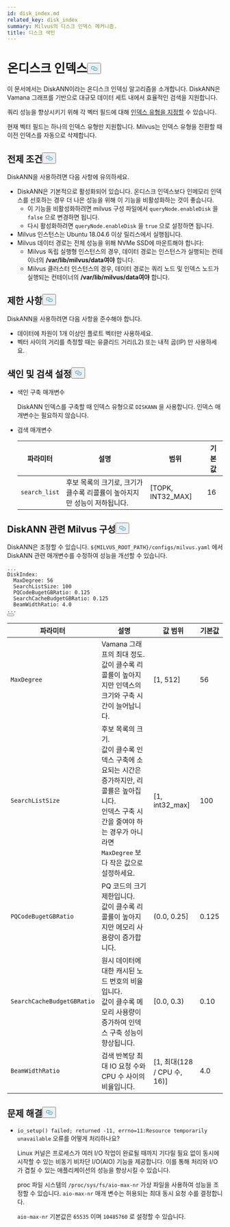 ```yaml
---
id: disk_index.md
related_key: disk_index
summary: Milvus의 디스크 인덱스 메커니즘.
title: 디스크 색인
---
```

<h1 id="On-disk-Index" class="common-anchor-header">온디스크 인덱스<button data-href="#On-disk-Index" class="anchor-icon" translate="no">
      <svg translate="no"
        aria-hidden="true"
        focusable="false"
        height="20"
        version="1.1"
        viewBox="0 0 16 16"
        width="16"
      >
        <path
          fill="#0092E4"
          fill-rule="evenodd"
          d="M4 9h1v1H4c-1.5 0-3-1.69-3-3.5S2.55 3 4 3h4c1.45 0 3 1.69 3 3.5 0 1.41-.91 2.72-2 3.25V8.59c.58-.45 1-1.27 1-2.09C10 5.22 8.98 4 8 4H4c-.98 0-2 1.22-2 2.5S3 9 4 9zm9-3h-1v1h1c1 0 2 1.22 2 2.5S13.98 12 13 12H9c-.98 0-2-1.22-2-2.5 0-.83.42-1.64 1-2.09V6.25c-1.09.53-2 1.84-2 3.25C6 11.31 7.55 13 9 13h4c1.45 0 3-1.69 3-3.5S14.5 6 13 6z"
        ></path>
      </svg>
    </button></h1><p>이 문서에서는 DiskANN이라는 온디스크 인덱싱 알고리즘을 소개합니다. DiskANN은 Vamana 그래프를 기반으로 대규모 데이터 세트 내에서 효율적인 검색을 지원합니다.</p>
<p>쿼리 성능을 향상시키기 위해 각 벡터 필드에 대해 <a href="/docs/ko/index-vector-fields.md">인덱스 유형을 지정할</a> 수 있습니다.</p>
<div class="alert note"> 
현재 벡터 필드는 하나의 인덱스 유형만 지원합니다. Milvus는 인덱스 유형을 전환할 때 이전 인덱스를 자동으로 삭제합니다.</div>
<h2 id="Prerequisites" class="common-anchor-header">전제 조건<button data-href="#Prerequisites" class="anchor-icon" translate="no">
      <svg translate="no"
        aria-hidden="true"
        focusable="false"
        height="20"
        version="1.1"
        viewBox="0 0 16 16"
        width="16"
      >
        <path
          fill="#0092E4"
          fill-rule="evenodd"
          d="M4 9h1v1H4c-1.5 0-3-1.69-3-3.5S2.55 3 4 3h4c1.45 0 3 1.69 3 3.5 0 1.41-.91 2.72-2 3.25V8.59c.58-.45 1-1.27 1-2.09C10 5.22 8.98 4 8 4H4c-.98 0-2 1.22-2 2.5S3 9 4 9zm9-3h-1v1h1c1 0 2 1.22 2 2.5S13.98 12 13 12H9c-.98 0-2-1.22-2-2.5 0-.83.42-1.64 1-2.09V6.25c-1.09.53-2 1.84-2 3.25C6 11.31 7.55 13 9 13h4c1.45 0 3-1.69 3-3.5S14.5 6 13 6z"
        ></path>
      </svg>
    </button></h2><p>DiskANN을 사용하려면 다음 사항에 유의하세요.</p>
<ul>
<li>DiskANN은 기본적으로 활성화되어 있습니다. 온디스크 인덱스보다 인메모리 인덱스를 선호하는 경우 더 나은 성능을 위해 이 기능을 비활성화하는 것이 좋습니다.<ul>
<li>이 기능을 비활성화하려면 milvus 구성 파일에서 <code translate="no">queryNode.enableDisk</code> 을 <code translate="no">false</code> 으로 변경하면 됩니다.</li>
<li>다시 활성화하려면 <code translate="no">queryNode.enableDisk</code> 을 <code translate="no">true</code> 으로 설정하면 됩니다.</li>
</ul></li>
<li>Milvus 인스턴스는 Ubuntu 18.04.6 이상 릴리스에서 실행됩니다.</li>
<li>Milvus 데이터 경로는 전체 성능을 위해 NVMe SSD에 마운트해야 합니다:<ul>
<li>Milvus 독립 실행형 인스턴스의 경우, 데이터 경로는 인스턴스가 실행되는 컨테이너의 <strong>/var/lib/milvus/data여야</strong> 합니다.</li>
<li>Milvus 클러스터 인스턴스의 경우, 데이터 경로는 쿼리 노드 및 인덱스 노드가 실행되는 컨테이너의 <strong>/var/lib/milvus/data여야</strong> 합니다.</li>
</ul></li>
</ul>
<h2 id="Limits" class="common-anchor-header">제한 사항<button data-href="#Limits" class="anchor-icon" translate="no">
      <svg translate="no"
        aria-hidden="true"
        focusable="false"
        height="20"
        version="1.1"
        viewBox="0 0 16 16"
        width="16"
      >
        <path
          fill="#0092E4"
          fill-rule="evenodd"
          d="M4 9h1v1H4c-1.5 0-3-1.69-3-3.5S2.55 3 4 3h4c1.45 0 3 1.69 3 3.5 0 1.41-.91 2.72-2 3.25V8.59c.58-.45 1-1.27 1-2.09C10 5.22 8.98 4 8 4H4c-.98 0-2 1.22-2 2.5S3 9 4 9zm9-3h-1v1h1c1 0 2 1.22 2 2.5S13.98 12 13 12H9c-.98 0-2-1.22-2-2.5 0-.83.42-1.64 1-2.09V6.25c-1.09.53-2 1.84-2 3.25C6 11.31 7.55 13 9 13h4c1.45 0 3-1.69 3-3.5S14.5 6 13 6z"
        ></path>
      </svg>
    </button></h2><p>DiskANN을 사용하려면 다음 사항을 준수해야 합니다.</p>
<ul>
<li>데이터에 차원이 1개 이상인 플로트 벡터만 사용하세요.</li>
<li>벡터 사이의 거리를 측정할 때는 유클리드 거리(L2) 또는 내적 곱(IP) 만 사용하세요.</li>
</ul>
<h2 id="Index-and-search-settings" class="common-anchor-header">색인 및 검색 설정<button data-href="#Index-and-search-settings" class="anchor-icon" translate="no">
      <svg translate="no"
        aria-hidden="true"
        focusable="false"
        height="20"
        version="1.1"
        viewBox="0 0 16 16"
        width="16"
      >
        <path
          fill="#0092E4"
          fill-rule="evenodd"
          d="M4 9h1v1H4c-1.5 0-3-1.69-3-3.5S2.55 3 4 3h4c1.45 0 3 1.69 3 3.5 0 1.41-.91 2.72-2 3.25V8.59c.58-.45 1-1.27 1-2.09C10 5.22 8.98 4 8 4H4c-.98 0-2 1.22-2 2.5S3 9 4 9zm9-3h-1v1h1c1 0 2 1.22 2 2.5S13.98 12 13 12H9c-.98 0-2-1.22-2-2.5 0-.83.42-1.64 1-2.09V6.25c-1.09.53-2 1.84-2 3.25C6 11.31 7.55 13 9 13h4c1.45 0 3-1.69 3-3.5S14.5 6 13 6z"
        ></path>
      </svg>
    </button></h2><ul>
<li><p>색인 구축 매개변수</p>
<p>DiskANN 인덱스를 구축할 때 인덱스 유형으로 <code translate="no">DISKANN</code> 을 사용합니다. 인덱스 매개변수는 필요하지 않습니다.</p></li>
<li><p>검색 매개변수</p>
<table>
<thead>
<tr><th>파라미터</th><th>설명</th><th>범위</th><th>기본값</th></tr>
</thead>
<tbody>
<tr><td><code translate="no">search_list</code></td><td>후보 목록의 크기로, 크기가 클수록 리콜률이 높아지지만 성능이 저하됩니다.</td><td>[TOPK, INT32_MAX]</td><td>16</td></tr>
</tbody>
</table>
</li>
</ul>
<h2 id="DiskANN-related-Milvus-configurations" class="common-anchor-header">DiskANN 관련 Milvus 구성<button data-href="#DiskANN-related-Milvus-configurations" class="anchor-icon" translate="no">
      <svg translate="no"
        aria-hidden="true"
        focusable="false"
        height="20"
        version="1.1"
        viewBox="0 0 16 16"
        width="16"
      >
        <path
          fill="#0092E4"
          fill-rule="evenodd"
          d="M4 9h1v1H4c-1.5 0-3-1.69-3-3.5S2.55 3 4 3h4c1.45 0 3 1.69 3 3.5 0 1.41-.91 2.72-2 3.25V8.59c.58-.45 1-1.27 1-2.09C10 5.22 8.98 4 8 4H4c-.98 0-2 1.22-2 2.5S3 9 4 9zm9-3h-1v1h1c1 0 2 1.22 2 2.5S13.98 12 13 12H9c-.98 0-2-1.22-2-2.5 0-.83.42-1.64 1-2.09V6.25c-1.09.53-2 1.84-2 3.25C6 11.31 7.55 13 9 13h4c1.45 0 3-1.69 3-3.5S14.5 6 13 6z"
        ></path>
      </svg>
    </button></h2><p>DiskANN은 조정할 수 있습니다. <code translate="no">${MILVUS_ROOT_PATH}/configs/milvus.yaml</code> 에서 DiskANN 관련 매개변수를 수정하여 성능을 개선할 수 있습니다.</p>
<pre><code translate="no" class="language-YAML">...
DiskIndex:
  MaxDegree: 56
  SearchListSize: 100
  PQCodeBugetGBRatio: 0.125
  SearchCacheBudgetGBRatio: 0.125
  BeamWidthRatio: 4.0
...
<button class="copy-code-btn"></button></code></pre>
<table>
<thead>
<tr><th>파라미터</th><th>설명</th><th>값 범위</th><th>기본값</th></tr>
</thead>
<tbody>
<tr><td><code translate="no">MaxDegree</code></td><td>Vamana 그래프의 최대 정도. <br/> 값이 클수록 리콜률이 높아지지만 인덱스의 크기와 구축 시간이 늘어납니다.</td><td>[1, 512]</td><td>56</td></tr>
<tr><td><code translate="no">SearchListSize</code></td><td>후보 목록의 크기. <br/> 값이 클수록 인덱스 구축에 소요되는 시간은 증가하지만, 리콜률은 높아집니다. <br/> 인덱스 구축 시간을 줄여야 하는 경우가 아니라면 <code translate="no">MaxDegree</code> 보다 작은 값으로 설정하세요.</td><td>[1, int32_max]</td><td>100</td></tr>
<tr><td><code translate="no">PQCodeBugetGBRatio</code></td><td>PQ 코드의 크기 제한입니다. <br/> 값이 클수록 리콜률이 높아지지만 메모리 사용량이 증가합니다.</td><td>(0.0, 0.25]</td><td>0.125</td></tr>
<tr><td><code translate="no">SearchCacheBudgetGBRatio</code></td><td>원시 데이터에 대한 캐시된 노드 번호의 비율입니다. <br/> 값이 클수록 메모리 사용량이 증가하여 인덱스 구축 성능이 향상됩니다.</td><td>[0.0, 0.3)</td><td>0.10</td></tr>
<tr><td><code translate="no">BeamWidthRatio</code></td><td>검색 반복당 최대 IO 요청 수와 CPU 수 사이의 비율입니다.</td><td>[1, 최대(128 / CPU 수, 16)]</td><td>4.0</td></tr>
</tbody>
</table>
<h2 id="Troubleshooting" class="common-anchor-header">문제 해결<button data-href="#Troubleshooting" class="anchor-icon" translate="no">
      <svg translate="no"
        aria-hidden="true"
        focusable="false"
        height="20"
        version="1.1"
        viewBox="0 0 16 16"
        width="16"
      >
        <path
          fill="#0092E4"
          fill-rule="evenodd"
          d="M4 9h1v1H4c-1.5 0-3-1.69-3-3.5S2.55 3 4 3h4c1.45 0 3 1.69 3 3.5 0 1.41-.91 2.72-2 3.25V8.59c.58-.45 1-1.27 1-2.09C10 5.22 8.98 4 8 4H4c-.98 0-2 1.22-2 2.5S3 9 4 9zm9-3h-1v1h1c1 0 2 1.22 2 2.5S13.98 12 13 12H9c-.98 0-2-1.22-2-2.5 0-.83.42-1.64 1-2.09V6.25c-1.09.53-2 1.84-2 3.25C6 11.31 7.55 13 9 13h4c1.45 0 3-1.69 3-3.5S14.5 6 13 6z"
        ></path>
      </svg>
    </button></h2><ul>
<li><p><code translate="no">io_setup() failed; returned -11, errno=11:Resource temporarily unavailable</code> 오류를 어떻게 처리하나요?</p>
<p>Linux 커널은 프로세스가 여러 I/O 작업이 완료될 때까지 기다릴 필요 없이 동시에 시작할 수 있는 비동기 비차단 I/O(AIO) 기능을 제공합니다. 이를 통해 처리와 I/O가 겹칠 수 있는 애플리케이션의 성능을 향상시킬 수 있습니다.</p>
<p>proc 파일 시스템의 <code translate="no">/proc/sys/fs/aio-max-nr</code> 가상 파일을 사용하여 성능을 조정할 수 있습니다. <code translate="no">aio-max-nr</code> 매개 변수는 허용되는 최대 동시 요청 수를 결정합니다.</p>
<p><code translate="no">aio-max-nr</code> 기본값은 <code translate="no">65535</code> 이며 <code translate="no">10485760</code> 로 설정할 수 있습니다.</p></li>
</ul>
